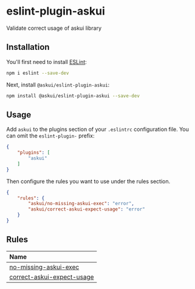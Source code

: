 # eslint-plugin-askui

Validate correct usage of askui library

## Installation

You'll first need to install [ESLint](https://eslint.org/):

```sh
npm i eslint --save-dev
```

Next, install `@askui/eslint-plugin-askui`:

```sh
npm install @askui/eslint-plugin-askui --save-dev
```

## Usage

Add `askui` to the plugins section of your `.eslintrc` configuration file. You can omit the `eslint-plugin-` prefix:

```json
{
    "plugins": [
        "askui"
    ]
}
```


Then configure the rules you want to use under the rules section.

```json
{
    "rules": {
        "askui/no-missing-askui-exec": "error",
        "askui/correct-askui-expect-usage": "error"
    }
}
```

## Rules

<!-- begin auto-generated rules list -->

| Name                                                         |
| :----------------------------------------------------------- |
| [no-missing-askui-exec](docs/rules/no-missing-askui-exec.md) |
| [correct-askui-expect-usage](docs/rules/correct-askui-expect-usage.md) |

<!-- end auto-generated rules list -->


